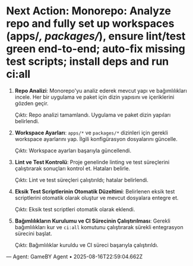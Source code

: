 # Next Action: Monorepo: Analyze repo and fully set up workspaces (apps/*, packages/*), ensure lint/test green end-to-end; auto-fix missing test scripts; install deps and run ci:all

1. **Repo Analizi**: Monorepo'yu analiz ederek mevcut yapı ve bağımlılıkları incele. Her bir uygulama ve paket için dizin yapısını ve içeriklerini gözden geçir.

   Çıktı: Repo analizi tamamlandı. Uygulama ve paket dizin yapıları belirlendi.

2. **Workspace Ayarları**: `apps/*` ve `packages/*` dizinleri için gerekli workspace ayarlarını yap. İlgili konfigürasyon dosyalarını güncelle.

   Çıktı: Workspace ayarları başarıyla güncellendi.

3. **Lint ve Test Kontrolü**: Proje genelinde linting ve test süreçlerini çalıştırarak sonuçları kontrol et. Hataları belirle.

   Çıktı: Lint ve test süreçleri çalıştırıldı; hatalar belirlendi.

4. **Eksik Test Scriptlerinin Otomatik Düzeltimi**: Belirlenen eksik test scriptlerini otomatik olarak oluştur ve mevcut dosyalara entegre et.

   Çıktı: Eksik test scriptleri otomatik olarak eklendi.

5. **Bağımlılıkların Kurulumu ve CI Sürecinin Çalıştırılması**: Gerekli bağımlılıkları kur ve `ci:all` komutunu çalıştırarak sürekli entegrasyon sürecini başlat.

   Çıktı: Bağımlılıklar kuruldu ve CI süreci başarıyla çalıştırıldı.

— Agent: GameBY Agent • 2025-08-16T22:59:04.662Z
